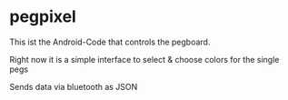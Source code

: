 # pegpixel
This ist the Android-Code that controls the pegboard.

Right now it is a simple interface to select & choose colors for the single pegs

Sends data via bluetooth as JSON

